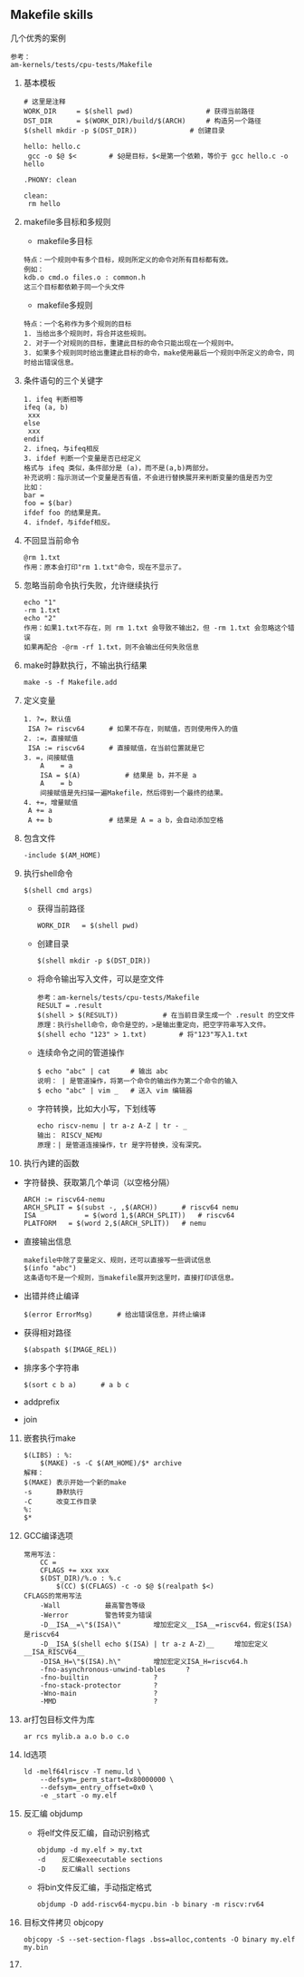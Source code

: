 ## Makefile skills

几个优秀的案例

```
参考：
am-kernels/tests/cpu-tests/Makefile
```



1. 基本模板

   ```
   # 这里是注释
   WORK_DIR 	= $(shell pwd)					# 获得当前路径
   DST_DIR		= $(WORK_DIR)/build/$(ARCH)		# 构造另一个路径
   $(shell mkdir -p $(DST_DIR))				# 创建目录
   
   hello: hello.c
   	gcc -o $@ $<		# $@是目标，$<是第一个依赖，等价于 gcc hello.c -o hello
   
   .PHONY: clean
   
   clean:
   	rm hello
   ```

2. makefile多目标和多规则

   * makefile多目标

   ```
   特点：一个规则中有多个目标，规则所定义的命令对所有目标都有效。
   例如：
   kdb.o cmd.o files.o : common.h
   这三个目标都依赖于同一个头文件
   ```

   * makefile多规则

   ```
   特点：一个名称作为多个规则的目标
   1. 当给出多个规则时，将合并这些规则。 
   2. 对于一个对规则的目标，重建此目标的命令只能出现在一个规则中。
   3. 如果多个规则同时给出重建此目标的命令，make使用最后一个规则中所定义的命令，同时给出错误信息。
   ```

   

3. 条件语句的三个关键字

   ```
   1. ifeq 判断相等
   ifeq (a, b)
   	xxx
   else
   	xxx
   endif
   2. ifneq，与ifeq相反
   3. ifdef 判断一个变量是否已经定义
   格式与 ifeq 类似，条件部分是 (a)，而不是(a,b)两部分。
   补充说明：指示测试一个变量是否有值，不会进行替换展开来判断变量的值是否为空
   比如：
   bar =
   foo = $(bar)
   ifdef foo 的结果是真。
   4. ifndef，与ifdef相反。
   ```

   

4. 不回显当前命令

   ```
   @rm 1.txt
   作用：原本会打印"rm 1.txt"命令，现在不显示了。
   ```

5. 忽略当前命令执行失败，允许继续执行

   ```
   echo "1"
   -rm 1.txt
   echo "2"
   作用：如果1.txt不存在，则 rm 1.txt 会导致不输出2，但 -rm 1.txt 会忽略这个错误
   如果再配合 -@rm -rf 1.txt，则不会输出任何失败信息
   ```

6. make时静默执行，不输出执行结果

   ```
   make -s -f Makefile.add
   ```

7. 定义变量

   ```
   1. ?=，默认值
   	ISA ?= riscv64		# 如果不存在，则赋值，否则使用传入的值
   2. :=，直接赋值
   	ISA := riscv64		# 直接赋值，在当前位置就是它
   3. =，间接赋值
       A	= a
       ISA = $(A)			# 结果是 b，并不是 a
       A	= b
       间接赋值是先扫描一遍Makefile，然后得到一个最终的结果。
   4. +=，增量赋值
   	A += a
   	A += b				# 结果是 A = a b，会自动添加空格
   ```

8. 包含文件

   ```
   -include $(AM_HOME)
   ```

9. 执行shell命令

   ```
   $(shell cmd args)
   ```

   * 获得当前路径

     ```
     WORK_DIR	= $(shell pwd)
     ```

   * 创建目录

     ```
     $(shell mkdir -p $(DST_DIR))
     ```

   * 将命令输出写入文件，可以是空文件

     ```
     参考：am-kernels/tests/cpu-tests/Makefile
     RESULT = .result
     $(shell > $(RESULT))			# 在当前目录生成一个 .result 的空文件
     原理：执行shell命令，命令是空的，>是输出重定向，把空字符串写入文件。
     $(shell echo "123" > 1.txt)		# 将"123"写入1.txt
     ```

   * 连续命令之间的管道操作

     ```
     $ echo "abc" | cat		# 输出 abc
     说明： | 是管道操作，将第一个命令的输出作为第二个命令的输入
     $ echo "abc" | vim _	# 送入 vim 编辑器
     ```

   * 字符转换，比如大小写，下划线等

     ```
     echo riscv-nemu | tr a-z A-Z | tr - _
     输出： RISCV_NEMU
     原理：| 是管道连接操作，tr 是字符替换，没有深究。
     ```

10. 执行內建的函数

   * 字符替换、获取第几个单词（以空格分隔）

     ```
     ARCH := riscv64-nemu
     ARCH_SPLIT	= $(subst -, ,$(ARCH))		# riscv64 nemu
     ISA			= $(word 1,$(ARCH_SPLIT))	# riscv64
     PLATFORM	= $(word 2,$(ARCH_SPLIT))	# nemu
     ```

   * 直接输出信息

     ```
     makefile中除了变量定义、规则，还可以直接写一些调试信息
     $(info "abc")
     这条语句不是一个规则，当makefile展开到这里时，直接打印该信息。
     ```

   * 出错并终止编译

     ```
     $(error ErrorMsg)		# 给出错误信息，并终止编译
     ```

   * 获得相对路径

     ```
     $(abspath $(IMAGE_REL))
     ```

   * 排序多个字符串

     ```
     $(sort c b a)		# a b c
     ```

   * addprefix

   * join

11. 嵌套执行make

    ```
    $(LIBS) : %:
    	$(MAKE) -s -C $(AM_HOME)/$* archive
    解释：
    $(MAKE) 表示开始一个新的make
    -s		静默执行
    -C 		改变工作目录
    %:
    $*
    ```

12. GCC编译选项

    ```
    常用写法：
    	CC = 
    	CFLAGS += xxx xxx
    	$(DST_DIR)/%.o : %.c
    		$(CC) $(CFLAGS) -c -o $@ $(realpath $<)
    CFLAGS的常用写法
        -Wall			最高警告等级
        -Werror			警告转变为错误
    	-D__ISA__=\"$(ISA)\"		增加宏定义__ISA__=riscv64，假定$(ISA)是riscv64
    	-D__ISA_$(shell echo $(ISA) | tr a-z A-Z)__		增加宏定义 __ISA_RISCV64__
    	-DISA_H=\"$(ISA).h\"		增加宏定义ISA_H=riscv64.h
    	-fno-asynchronous-unwind-tables		?
    	-fno-builtin				?
    	-fno-stack-protector		?
    	-Wno-main					?
    	-MMD						?
    ```

13. ar打包目标文件为库

    ```
    ar rcs mylib.a a.o b.o c.o
    ```

14. ld选项

    ```
    ld -melf64lriscv -T nemu.ld \
    	--defsym=_perm_start=0x80000000 \
    	--defsym=_entry_offset=0x0 \
    	-e _start -o my.elf	
    ```

15. 反汇编 objdump

    * 将elf文件反汇编，自动识别格式

      ```
      objdump -d my.elf > my.txt
      -d	反汇编exeecutable sections
      -D	反汇编all sections
      ```

    * 将bin文件反汇编，手动指定格式

      ```
      objdump -D add-riscv64-mycpu.bin -b binary -m riscv:rv64
      ```

16. 目标文件拷贝 objcopy

    ```
    objcopy -S --set-section-flags .bss=alloc,contents -O binary my.elf my.bin
    ```

17. 